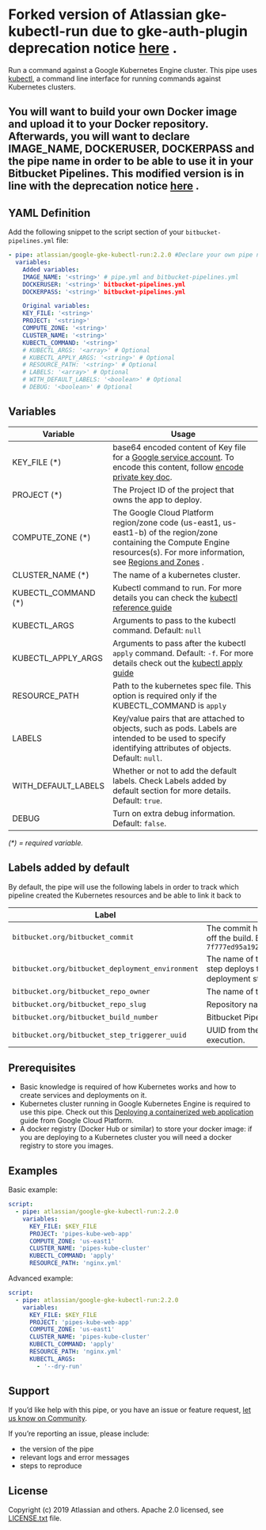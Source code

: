 # Forked version of Atlassian gke-kubectl-run due to gke-auth-plugin deprecation notice [here](https://cloud.google.com/blog/products/containers-kubernetes/kubectl-auth-changes-in-gke) .

Run a command against a Google Kubernetes Engine cluster. This pipe uses [kubectl](https://kubernetes.io/docs/reference/kubectl/overview/), a command line interface for running commands against Kubernetes clusters.

## You will want to build your own Docker image and upload it to your Docker repository. Afterwards, you will want to declare IMAGE_NAME, DOCKERUSER, DOCKERPASS and the pipe name in order to be able to use it in your Bitbucket Pipelines. This modified version is in line with the deprecation notice [here](https://cloud.google.com/blog/products/containers-kubernetes/kubectl-auth-changes-in-gke) .

## YAML Definition

Add the following snippet to the script section of your `bitbucket-pipelines.yml` file:

```yaml
- pipe: atlassian/google-gke-kubectl-run:2.2.0 #Declare your own pipe name in pipe.yml
  variables:
	Added variables:
	IMAGE_NAME: '<string>' # pipe.yml and bitbucket-pipelines.yml
	DOCKERUSER: '<string>' bitbucket-pipelines.yml
	DOCKERPASS: '<string>' bitbucket-pipelines.yml

	Original variables:
    KEY_FILE: '<string>'
    PROJECT: '<string>'
    COMPUTE_ZONE: '<string>'
    CLUSTER_NAME: '<string>'
    KUBECTL_COMMAND: '<string>'
    # KUBECTL_ARGS: '<array>' # Optional
    # KUBECTL_APPLY_ARGS: '<string>' # Optional
    # RESOURCE_PATH: '<string>' # Optional
    # LABELS: '<array>' # Optional
    # WITH_DEFAULT_LABELS: '<boolean>' # Optional
    # DEBUG: '<boolean>' # Optional
```


## Variables

| Variable            | Usage                                                                                                                                                                                                                                 |
|---------------------|---------------------------------------------------------------------------------------------------------------------------------------------------------------------------------------------------------------------------------------|
| KEY_FILE (*)        | base64 encoded content of Key file for a [Google service account](https://cloud.google.com/iam/docs/creating-managing-service-account-keys). To encode this content, follow [encode private key doc][encode-string-to-base64].        |
| PROJECT (*)         | The Project ID of the project that owns the app to deploy.                                                                                                                                                                            |
| COMPUTE_ZONE (*)    | The Google Cloud Platform region/zone code (us-east1, us-east1-b) of the region/zone containing the Compute Engine resources(s). For more information, see [Regions and Zones](https://cloud.google.com/compute/docs/regions-zones) . |
| CLUSTER_NAME (*)    | The name of a kubernetes cluster.                                                                                                                                                                                                     |
| KUBECTL_COMMAND (*) | Kubectl command to run. For more details you can check the [kubectl reference guide](https://kubernetes.io/docs/reference/generated/kubectl/kubectl-commands)                                                                         |
| KUBECTL_ARGS        | Arguments to pass to the kubectl command. Default: `null`                                                                                                                                                                             |
| KUBECTL_APPLY_ARGS  | Arguments to pass after the kubectl `apply` command. Default: `-f`. For more details check out the [kubectl apply guide][kubectl apply guide]                                                                                         |
| RESOURCE_PATH       | Path to the kubernetes spec file. This option is required only if the KUBECTL_COMMAND is `apply`                                                                                                                                      |
| LABELS              | Key/value pairs that are attached to objects, such as pods. Labels are intended to be used to specify identifying attributes of objects. Default: `null`.                                                                             |
| WITH_DEFAULT_LABELS | Whether or not to add the default labels. Check Labels added by default section for more details. Default: `true`.                                                                                                                    |
| DEBUG               | Turn on extra debug information. Default: `false`.                                                                                                                                                                                    |

_(*) = required variable._


## Labels added by default

By default, the pipe will use the following labels in order to track which pipeline created the Kubernetes resources and be able to link it back to

| Label                                            | Description                                                                                                |
|--------------------------------------------------|------------------------------------------------------------------------------------------------------------|
| `bitbucket.org/bitbucket_commit`                 | The commit hash of a commit that kicked off the build. Example: `7f777ed95a19224294949e1b4ce56bbffcb1fe9f` |
| `bitbucket.org/bitbucket_deployment_environment` | The name of the environment which the step deploys to. This is only available on deployment steps.         |
| `bitbucket.org/bitbucket_repo_owner`             | The name of the owner account.                                                                             |
| `bitbucket.org/bitbucket_repo_slug`              | Repository name.                                                                                           |
| `bitbucket.org/bitbucket_build_number`           | Bitbucket Pipeline number                                                                                  |
| `bitbucket.org/bitbucket_step_triggerer_uuid`    | UUID from the user who triggered the step execution.                                                       |


## Prerequisites
 - Basic knowledge is required of how Kubernetes works and how to create services and deployments on it.
 - Kubernetes cluster running in Google Kubernetes Engine is required to use this pipe. Check out this [Deploying a containerized web application](https://cloud.google.com/kubernetes-engine/docs/tutorials/hello-app) guide from Google Cloud Platform.
 - A docker registry (Docker Hub or similar) to store your docker image: if you are deploying to a Kubernetes cluster you will need a docker registry to store you images.


## Examples

Basic example:

```yaml
script:
  - pipe: atlassian/google-gke-kubectl-run:2.2.0
    variables:
      KEY_FILE: $KEY_FILE
      PROJECT: 'pipes-kube-web-app'
      COMPUTE_ZONE: 'us-east1'
      CLUSTER_NAME: 'pipes-kube-cluster'
      KUBECTL_COMMAND: 'apply'
      RESOURCE_PATH: 'nginx.yml'
```

Advanced example:

```yaml
script:
  - pipe: atlassian/google-gke-kubectl-run:2.2.0
    variables:
      KEY_FILE: $KEY_FILE
      PROJECT: 'pipes-kube-web-app'
      COMPUTE_ZONE: 'us-east1'
      CLUSTER_NAME: 'pipes-kube-cluster'
      KUBECTL_COMMAND: 'apply'
      RESOURCE_PATH: 'nginx.yml'
      KUBECTL_ARGS:
        - '--dry-run'
```

## Support
If you’d like help with this pipe, or you have an issue or feature request, [let us know on Community][community].

If you’re reporting an issue, please include:

- the version of the pipe
- relevant logs and error messages
- steps to reproduce


## License
Copyright (c) 2019 Atlassian and others.
Apache 2.0 licensed, see [LICENSE.txt](LICENSE.txt) file.


[community]: https://community.atlassian.com/t5/forums/postpage/board-id/bitbucket-questions?add-tags=bitbucket-pipelines,google,kubernetes,gke,kubectl
[encode-string-to-base64]: https://confluence.atlassian.com/bitbucket/use-ssh-keys-in-bitbucket-pipelines-847452940.html#UseSSHkeysinBitbucketPipelines-UsemultipleSSHkeysinyourpipeline
[kubectl apply guide]: https://kubernetes.io/docs/reference/generated/kubectl/kubectl-commands#apply